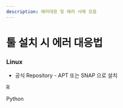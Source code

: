 ```yaml
---
description: 에러대응 및 에러 사례 모음
---
```


# 툴 설치 시 에러 대응법

### Linux

* 공식 Repository - APT 또는 SNAP 으로 설치





R







Python

